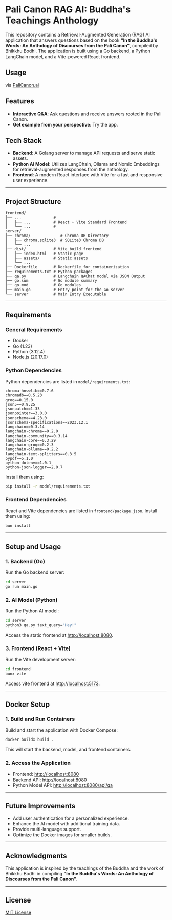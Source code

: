 # Pali Canon RAG AI: Buddha's Teachings Anthology

This repository contains a Retrieval-Augmented Generation (RAG) AI application that answers questions based on the book **"In the Buddha's Words: An Anthology of Discourses from the Pali Canon"**, compiled by Bhikkhu Bodhi. The application is built using a Go backend, a Python LangChain model, and a Vite-powered React frontend.

## Usage

via [PaliCanon.ai](https://pali-canon-391775181531.asia-southeast1.run.app)

## Features

- **Interactive Q&A**: Ask questions and receive answers rooted in the Pali Canon.
- **Get example from your perspective**: Try the app.

## Tech Stack

- **Backend**: A Golang server to manage API requests and serve static assets.
- **Python AI Model**: Utilizes LangChain, Ollama and Nomic Embeddings for retrieval-augmented responses from the anthology.
- **Frontend**: A modern React interface with Vite for a fast and responsive user experience.

---

## Project Structure

```
frontend/
├── ...              #
│   ├── ...          # React + Vite Standard Frontend
│   └── ...          #
server/
├── chroma/             # Chroma DB Directory
│   ├── chroma.sqlite3  # SQLite3 Chroma DB
│   └── ...
├── dist/            # Vite build frontend
│   ├── index.html   # Static page
│   ├── assets/      # Static assets
│   └── ...
├── Dockerfile       # Dockerfile for containerization
├── requirements.txt # Python packages
├── qa.py            # Langchain QAChat model via JSON Output
├── go.sum           # Go module summary
├── go.mod           # Go modules
├── main.go          # Entry point for the Go server
└── server           # Main Entry Executable
```

---

## Requirements

### General Requirements

- Docker
- Go (1.23)
- Python (3.12.4)
- Node.js (20.17.0)

### Python Dependencies

Python dependencies are listed in `model/requirements.txt`:

```
chroma-hnswlib==0.7.6
chromadb==0.5.23
groq==0.15.0
json5==0.9.25
jsonpatch==1.33
jsonpointer==3.0.0
jsonschema==4.23.0
jsonschema-specifications==2023.12.1
langchain==0.3.14
langchain-chroma==0.2.0
langchain-community==0.3.14
langchain-core==0.3.29
langchain-groq==0.2.3
langchain-ollama==0.2.2
langchain-text-splitters==0.3.5
pypdf==5.1.0
python-dotenv==1.0.1
python-json-logger==2.0.7
```

Install them using:

```bash
pip install -r model/requirements.txt
```

### Frontend Dependencies

React and Vite dependencies are listed in `frontend/package.json`.
Install them using:

```bash
bun install
```

---

## Setup and Usage

### 1. Backend (Go)

Run the Go backend server:

```bash
cd server
go run main.go
```

### 2. AI Model (Python)

Run the Python AI model:

```bash
cd server
python3 qa.py text_query="Hey!"
```

Access the static frontend at [http://localhost:8080](http://localhost:8080).

### 3. Frontend (React + Vite)

Run the Vite development server:

```bash
cd frontend
bunx vite
```

Access vite frontend at [http://localhost:5173](http://localhost:5173).

---

## Docker Setup

### 1. Build and Run Containers

Build and start the application with Docker Compose:

```bash
docker buildx build .
```

This will start the backend, model, and frontend containers.

### 2. Access the Application

- Frontend: [http://localhost:8080](http://localhost:8080)
- Backend API: [http://localhost:8080](http://localhost:8080)
- Python Model API: [http://localhost:8080/api/qa](http://localhost:8080/api/qa)

---

## Future Improvements

- Add user authentication for a personalized experience.
- Enhance the AI model with additional training data.
- Provide multi-language support.
- Optimize the Docker images for smaller builds.

---

## Acknowledgments

This application is inspired by the teachings of the Buddha and the work of Bhikkhu Bodhi in compiling **"In the Buddha's Words: An Anthology of Discourses from the Pali Canon"**.

---

## License

[MIT License](LICENSE)
